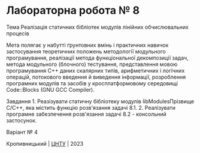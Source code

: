 ﻿# Лабораторна робота № 8

Тема Реалізація статичних бібліотек модулів лінійних обчислювальних процесів

Мета полягає у набутті ґрунтовних вмінь і практичних навичок застосування теоретичних положень методології модульного програмування, реалізації метода функціональної декомпозиції задач, метода модульного (блочного) тестування, представлення мовою програмування C++ даних скалярних типів, арифметичних і логічних операцій, потокового введення й виведення інформації, розроблення програмних модулів та засобів у кросплатформовому середовищі Code::Blocks (GNU GCC Compiler).

Завдання 1.	Реазізувати статичну бібліотеку модулів libModulesПрізвище C/C++, яка містить функцію розв'язання задачі 8.1.
2.	Реалізувати програмне забезпечення розв'язання задачі 8.2 - консольний застосунок.


Варіант № 4


Кропивницький | <a href="http://www.kntu.kr.ua/">ЦНТУ</a> | 2023